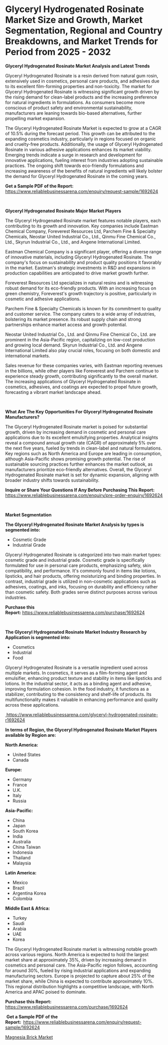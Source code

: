 <p><h1>Glyceryl Hydrogenated Rosinate Market Size and Growth, Market Segmentation, Regional and Country Breakdowns, and Market Trends for Period from 2025 -  2032</h1></p><p><strong>Glyceryl Hydrogenated Rosinate Market Analysis and Latest Trends</strong></p>
<p><p>Glyceryl Hydrogenated Rosinate is a resin derived from natural gum rosin, extensively used in cosmetics, personal care products, and adhesives due to its excellent film-forming properties and non-toxicity. The market for Glyceryl Hydrogenated Rosinate is witnessing significant growth driven by the rising demand for clean-label products and the increasing preference for natural ingredients in formulations. As consumers become more conscious of product safety and environmental sustainability, manufacturers are leaning towards bio-based alternatives, further propelling market expansion.</p><p>The Glyceryl Hydrogenated Rosinate Market is expected to grow at a CAGR of 10.5% during the forecast period. This growth can be attributed to the expanding cosmetics industry, particularly in regions focused on organic and cruelty-free products. Additionally, the usage of Glyceryl Hydrogenated Rosinate in various adhesive applications enhances its market viability. Emerging trends indicate a surge in research and development for innovative applications, fueling interest from industries adopting sustainable practices. The ongoing shift towards eco-friendly formulations and increasing awareness of the benefits of natural ingredients will likely bolster the demand for Glyceryl Hydrogenated Rosinate in the coming years.</p></p>
<p><strong>Get a Sample PDF of the Report:&nbsp;</strong> <a href="https://www.reliablebusinessarena.com/enquiry/request-sample/1692624?utm_campaign=2221&utm_medium=2&utm_source=Github&utm_content=ia&utm_term=01042025&utm_id=glyceryl-hydrogenated-rosinate">https://www.reliablebusinessarena.com/enquiry/request-sample/1692624</a></p>
<p>&nbsp;</p>
<p><strong>Glyceryl Hydrogenated Rosinate Major Market Players</strong></p>
<p><p>The Glyceryl Hydrogenated Rosinate market features notable players, each contributing to its growth and innovation. Key companies include Eastman Chemical Company, Foreverest Resources Ltd, Parchem Fine & Specialty Chemicals, Neostar United Industrial Co., Ltd., Qinmu Fine Chemical Co., Ltd., Skyrun Industrial Co., Ltd., and Angene International Limited.</p><p>Eastman Chemical Company is a significant player, offering a diverse range of innovative materials, including Glyceryl Hydrogenated Rosinate. The company's focus on sustainability and product quality positions it favorably in the market. Eastman's strategic investments in R&D and expansions in production capabilities are anticipated to drive market growth further.</p><p>Foreverest Resources Ltd specializes in natural resins and is witnessing robust demand for its eco-friendly products. With an increasing focus on green chemistry, Foreverest's growth trajectory is positive, particularly in cosmetic and adhesive applications.</p><p>Parchem Fine & Specialty Chemicals is known for its commitment to quality and customer service. The company caters to a wide array of industries, bolstering its market presence. Its robust supply chain and strong partnerships enhance market access and growth potential.</p><p>Neostar United Industrial Co., Ltd. and Qinmu Fine Chemical Co., Ltd. are prominent in the Asia-Pacific region, capitalizing on low-cost production and growing local demand. Skyrun Industrial Co., Ltd. and Angene International Limited also play crucial roles, focusing on both domestic and international markets.</p><p>Sales revenue for these companies varies, with Eastman reporting revenues in the billions, while other players like Foreverest and Parchem continue to experience steady growth, contributing significantly to the overall market. The increasing applications of Glyceryl Hydrogenated Rosinate in cosmetics, adhesives, and coatings are expected to propel future growth, forecasting a vibrant market landscape ahead.</p></p>
<p>&nbsp;</p>
<p><strong>What Are The Key Opportunities For Glyceryl Hydrogenated Rosinate Manufacturers?</strong></p>
<p><p>The Glyceryl Hydrogenated Rosinate market is poised for substantial growth, driven by increasing demand in cosmetic and personal care applications due to its excellent emulsifying properties. Analytical insights reveal a compound annual growth rate (CAGR) of approximately 5% over the next five years, fueled by trends in clean-label and natural formulations. Key regions such as North America and Europe are leading in consumption, although Asia-Pacific shows promising growth potential. The rise of sustainable sourcing practices further enhances the market outlook, as manufacturers prioritize eco-friendly alternatives. Overall, the Glyceryl Hydrogenated Rosinate market is set for dynamic expansion, aligning with broader industry shifts towards sustainability.</p></p>
<p><strong>Inquire or Share Your Questions If Any Before Purchasing This Report:</strong> <a href="https://www.reliablebusinessarena.com/enquiry/pre-order-enquiry/1692624?utm_campaign=2221&utm_medium=2&utm_source=Github&utm_content=ia&utm_term=01042025&utm_id=glyceryl-hydrogenated-rosinate">https://www.reliablebusinessarena.com/enquiry/pre-order-enquiry/1692624</a></p>
<p>&nbsp;</p>
<p><strong>Market Segmentation</strong></p>
<p><strong>The Glyceryl Hydrogenated Rosinate Market Analysis by types is segmented into:</strong></p>
<p><ul><li>Cosmetic Grade</li><li>Industrial Grade</li></ul></p>
<p><p>Glyceryl Hydrogenated Rosinate is categorized into two main market types: cosmetic grade and industrial grade. Cosmetic grade is specifically formulated for use in personal care products, emphasizing safety, skin compatibility, and performance. It's commonly found in items like lotions, lipsticks, and hair products, offering moisturizing and binding properties. In contrast, industrial grade is utilized in non-cosmetic applications such as adhesives, coatings, and inks, focusing on durability and efficiency rather than cosmetic safety. Both grades serve distinct purposes across various industries.</p></p>
<p><strong>Purchase this Report:&nbsp;</strong><a href="https://www.reliablebusinessarena.com/purchase/1692624?utm_campaign=2221&utm_medium=2&utm_source=Github&utm_content=ia&utm_term=01042025&utm_id=glyceryl-hydrogenated-rosinate">https://www.reliablebusinessarena.com/purchase/1692624</a></p>
<p>&nbsp;</p>
<p><strong>The Glyceryl Hydrogenated Rosinate Market Industry Research by Application is segmented into:</strong></p>
<p><ul><li>Cosmetics</li><li>Industrial</li><li>Food</li></ul></p>
<p><p>Glyceryl Hydrogenated Rosinate is a versatile ingredient used across multiple markets. In cosmetics, it serves as a film-forming agent and emulsifier, enhancing product texture and stability in items like lipsticks and lotions. In the industrial sector, it acts as a binding agent and adhesive, improving formulation cohesion. In the food industry, it functions as a stabilizer, contributing to the consistency and shelf-life of products. Its multifunctionality makes it valuable in enhancing performance and quality across these applications.</p></p>
<p><a href="https://www.reliablebusinessarena.com/glyceryl-hydrogenated-rosinate-r1692624?utm_campaign=2221&utm_medium=2&utm_source=Github&utm_content=ia&utm_term=01042025&utm_id=glyceryl-hydrogenated-rosinate">&nbsp;https://www.reliablebusinessarena.com/glyceryl-hydrogenated-rosinate-r1692624</a></p>
<p><strong>In terms of Region, the Glyceryl Hydrogenated Rosinate Market Players available by Region are:</strong></p>
<p>
    <p> <strong> North America: </strong>
        <ul>
            <li>United States</li>
            <li>Canada</li>
        </ul>
        </p> 
    <p> <strong> Europe: </strong>
        <ul>
            <li>Germany</li>
            <li>France</li>
            <li>U.K.</li>
            <li>Italy</li>
            <li>Russia</li>
        </ul>
        </p> 
    <p> <strong> Asia-Pacific: </strong>
        <ul>
            <li>China</li>
            <li>Japan</li>
            <li>South Korea</li>
            <li>India</li>
            <li>Australia</li>
            <li>China Taiwan</li>
            <li>Indonesia</li>
            <li>Thailand</li>
            <li>Malaysia</li>
        </ul>
        </p> 
    <p> <strong> Latin America: </strong>
        <ul>
            <li>Mexico</li>
            <li>Brazil</li>
            <li>Argentina Korea</li>
            <li>Colombia</li>
        </ul>
        </p> 
    <p> <strong> Middle East & Africa: </strong>
        <ul>
            <li>Turkey</li>
            <li>Saudi</li>
            <li>Arabia</li>
            <li>UAE</li>
            <li>Korea</li>
        </ul>
    </p>
    </p>
<p><p>The Glyceryl Hydrogenated Rosinate market is witnessing notable growth across various regions. North America is expected to hold the largest market share at approximately 35%, driven by increasing demand in cosmetics and personal care. The Asia-Pacific region follows, accounting for around 30%, fueled by rising industrial applications and expanding manufacturing sectors. Europe is projected to capture about 25% of the market share, while China is expected to contribute approximately 10%. This regional distribution highlights a competitive landscape, with North America and APAC poised to dominate.</p></p>
<p><strong>Purchase this Report: </strong><a href="https://www.reliablebusinessarena.com/purchase/1692624?utm_campaign=2221&utm_medium=2&utm_source=Github&utm_content=ia&utm_term=01042025&utm_id=glyceryl-hydrogenated-rosinate">https://www.reliablebusinessarena.com/purchase/1692624</a></p>
<p>&nbsp;<strong>Get a Sample PDF of the Report:&nbsp;&nbsp;</strong><a href="https://www.reliablebusinessarena.com/enquiry/request-sample/1692624?utm_campaign=2221&utm_medium=2&utm_source=Github&utm_content=ia&utm_term=01042025&utm_id=glyceryl-hydrogenated-rosinate">https://www.reliablebusinessarena.com/enquiry/request-sample/1692624</a></p>
<p><strong></strong></p>
<p><p><a href="https://github.com/delindacallegari68/Market-Research-Report-List-1/blob/main/magnesia-brick-market.md?utm_campaign=2221&utm_medium=2&utm_source=Github&utm_content=ia&utm_term=01042025&utm_id=glyceryl-hydrogenated-rosinate">Magnesia Brick Market</a></p></p>